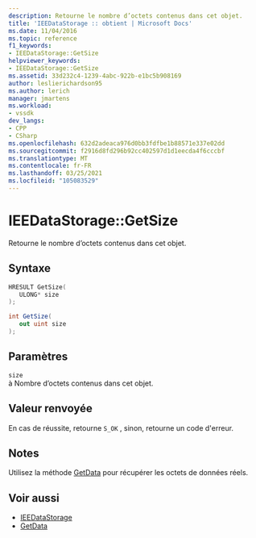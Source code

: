 ```yaml
---
description: Retourne le nombre d’octets contenus dans cet objet.
title: 'IEEDataStorage :: obtient | Microsoft Docs'
ms.date: 11/04/2016
ms.topic: reference
f1_keywords:
- IEEDataStorage::GetSize
helpviewer_keywords:
- IEEDataStorage::GetSize
ms.assetid: 33d232c4-1239-4abc-922b-e1bc5b908169
author: leslierichardson95
ms.author: lerich
manager: jmartens
ms.workload:
- vssdk
dev_langs:
- CPP
- CSharp
ms.openlocfilehash: 632d2adeaca976d0bb3fdfbe1b88571e337e02dd
ms.sourcegitcommit: f2916d8fd296b92cc402597d1d1eecda4f6cccbf
ms.translationtype: MT
ms.contentlocale: fr-FR
ms.lasthandoff: 03/25/2021
ms.locfileid: "105083529"
---
```

# <a name="ieedatastoragegetsize"></a>IEEDataStorage::GetSize
Retourne le nombre d’octets contenus dans cet objet.

## <a name="syntax"></a>Syntaxe

```cpp
HRESULT GetSize(
   ULONG* size
);
```

```csharp
int GetSize(
   out uint size
);
```

## <a name="parameters"></a>Paramètres
`size`\
à Nombre d’octets contenus dans cet objet.

## <a name="return-value"></a>Valeur renvoyée
 En cas de réussite, retourne `S_OK` , sinon, retourne un code d'erreur.

## <a name="remarks"></a>Notes
 Utilisez la méthode [GetData](../../../extensibility/debugger/reference/ieedatastorage-getdata.md) pour récupérer les octets de données réels.

## <a name="see-also"></a>Voir aussi
- [IEEDataStorage](../../../extensibility/debugger/reference/ieedatastorage.md)
- [GetData](../../../extensibility/debugger/reference/ieedatastorage-getdata.md)
